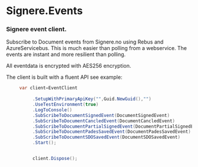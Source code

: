# Signere.Events
### Signere event client.

Subscribe to Document events from Signere.no using Rebus and AzureServicebus.
This is much easier than polling from a webservice. The events are instant and more resilient than polling.

All eventdata is encrypted with AES256 encryption.

The client is built with a fluent API see example:

```csharp
     var client=EventClient
  
          .SetupWithPrimaryApiKey("",Guid.NewGuid(),"")
          .UseTestEnvironment(true)   
          .LogToConsole()                            
          .SubScribeToDocumentSignedEvent(DocumentSignedEvent)
          .SubScribeToDocumentCancledEvent(DocumentCancledEvent)
          .SubScribeToDocumentPartialSignedEvent(DocumentPartialSignedEvent)
          .SubScribeToDocumentPadesSavedEvent(DocumentPadesSavedEvent)
          .SubScribeToDocumentSDOSavedEvent(DocumentSDOSavedEvent)
          .Start();


          client.Dispose();
```
